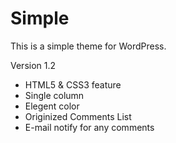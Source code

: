 Simple
===
This is a simple theme for WordPress.

Version 1.2
* HTML5 & CSS3 feature
* Single column
* Elegent color
* Originized Comments List
* E-mail notify for any comments
